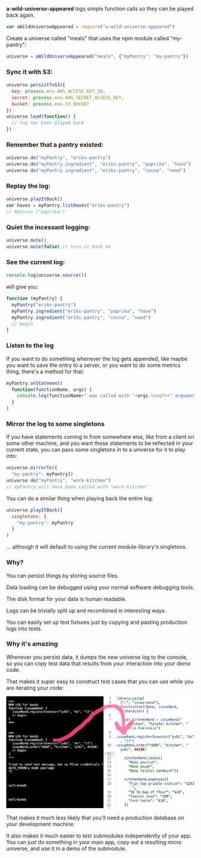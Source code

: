 **a-wild-universe-appeared** logs simple function calls so they can be played back again.

```javascript
var aWildUniverseAppeared = require("a-wild-universe-appeared")
```

Create a universe called "meals" that uses the npm module called "my-pantry":

```javascript
universe = aWildUniverseAppeared("meals", {"myPantry": "my-pantry"})
```

### Sync it with S3:

```javascript
universe.persistToS3({
  key: process.env.AWS_ACCESS_KEY_ID,
  secret: process.env.AWS_SECRET_ACCESS_KEY,
  bucket: process.env.S3_BUCKET
})
universe.load(function() {
  // log has been played back
})
```

### Remember that a pantry existed:

```javascript
universe.do("myPantry", "eriks-pantry")
universe.do("myPantry.ingredient", "eriks-pantry", "paprika", "have")
universe.do("myPantry.ingredient", "eriks-pantry", "cocoa", "need")
```
### Replay the log:

```javascript
universe.playItBack()
var haves = myPantry.listHaves("eriks-pantry")
// Returns ["paprika")
```

### Quiet the incessant logging:

```javascript
universe.mute()
universe.mute(false) // turn it back on
```

### See the current log:

```javascript
console.log(universe.source())
```
will give you:
```javascript
function (myPantry) {
  myPantry("eriks-pantry")
  myPantry.ingredient("eriks-pantry", "paprika", "have")
  myPantry.ingredient("eriks-pantry", "cocoa", "need")
  // begin
}
```

### Listen to the log

If you want to do something whenever the log gets appended, like maybe you want to save the entry to a server, or you want to do some metrics thing, there's a method for that:

```javascript
myPantry.onStatement(
  function(functionName, args) {
    console.log(functionName+" was called with "+args.length+" arguments")
  }
)
```

### Mirror the log to some singletons

If you have statements coming in from somewhere else, like from a client on some other machine, and you want those statements to be reflected in your current state, you can pass some singletons in to a universe for it to play into:

```javascript
universe.mirrorTo({
  "my-pantry": myPantry})
universe.do("myPantry", "work-kitchen")
// myPantry will have been called with "work-kitchen"
```

You can do a similar thing when playing back the entire log:

```javascript
universe.playItBack({
  singletons: {
    "my-pantry": myPantry
  }
)
```

... although it will default to using the current module-library's singletons.

### Why?

You can persist things by storing source files.

Data loading can be debugged using your normal software debugging tools.

The disk format for your data is human readable.

Logs can be trivially split up and recombined in interesting ways.

You can easily set up test fixtures just by copying and pasting production logs into tests.

### Why it's amazing

Whenever you persist data, it dumps the new universe log to the console, so you can copy test data that results from your interaction into your demo code.

That makes it super easy to construct test cases that you can use while you are iterating your code:

![screenshot of source code logged to the console, copied into a demo source file](paste-universe.gif)

That makes it much less likely that you'll need a production database on your development machine.

It also makes it much easier to test submodules independently of your app. You can just do something in your main app, copy out a resulting micro universe, and use it in a demo of the submodule.

